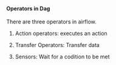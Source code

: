 #### Operators in Dag

There are three operators in airflow.

1. Action operators: executes an action

2. Transfer Operators: Transfer data

3. Sensors: Wait for a codition to be met
	